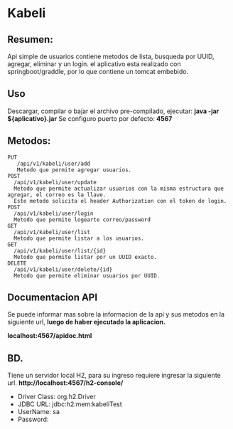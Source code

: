 # Kabeli

## Resumen:
Api simple de usuarios contiene metodos de lista, busqueda por UUID, agregar, eliminar y un login.
el aplicativo esta realizado con springboot/graddle, por lo que contiene un tomcat embebido.

## Uso

Descargar, compilar o bajar el archivo pre-compilado, ejecutar: **java -jar ${aplicativo}.jar**
Se configuro puerto por defecto: **4567**

## Metodos:
```
PUT
   /api/v1/kabeli/user/add
   Metodo que permite agregar usuarios.
POST
  /api/v1/kabeli/user/update
  Metodo que permite actualizar usuarios con la misma estructura que agregar, el correo es la llave.
  Este metodo solicita el header Authorization con el token de login.
POST
  /api/v1/kabeli/user/login
  Metodo que permite logearte correo/password
GET
  /api/v1/kabeli/user/list
  Metodo que permite listar a los usuarios.
GET
  /api/v1/kabeli/user/list/{id}
  Metodo que permite listar por un UUID exacto.
DELETE
  /api/v1/kabeli/user/delete/{id}
  Metodo que permite eliminar usuarios por UUID.
```
 
 ## Documentacion API
 Se puede informar mas sobre la informacion de la api y sus metodos en la siguiente url, **luego de haber ejecutado la aplicacion.**
 
 **localhost:4567/apidoc.html**
 
 ## BD.
 Tiene un servidor local H2, para su ingreso requiere ingresar la siguiente url.
 **http://localhost:4567/h2-console/**
 
 - Driver Class: org.h2.Driver
 - JDBC URL: jdbc:h2:mem:kabeliTest
 - UserName: sa
 - Password:
 
